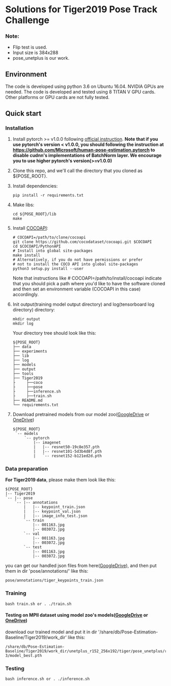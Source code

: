 # Solutions for Tiger2019 Pose Track Challenge

### Note:
- Flip test is used.
- Input size is 384x288
- pose_unetplus is our work.


## Environment
The code is developed using python 3.6 on Ubuntu 16.04. NVIDIA GPUs are needed. The code is developed and tested using 8 TITAN V GPU cards. Other platforms or GPU cards are not fully tested.

## Quick start
### Installation
1. Install pytorch >= v1.0.0 following [official instruction](https://pytorch.org/).
   **Note that if you use pytorch's version < v1.0.0, you should following the instruction at <https://github.com/Microsoft/human-pose-estimation.pytorch> to disable cudnn's implementations of BatchNorm layer. We encourage you to use higher pytorch's version(>=v1.0.0)**
2. Clone this repo, and we'll call the directory that you cloned as ${POSE_ROOT}.
3. Install dependencies:
   ```
   pip install -r requirements.txt
   ```
4. Make libs:
   ```
   cd ${POSE_ROOT}/lib
   make
   ```
5. Install [COCOAPI](https://github.com/cocodataset/cocoapi):
   ```
   # COCOAPI=/path/to/clone/cocoapi
   git clone https://github.com/cocodataset/cocoapi.git $COCOAPI
   cd $COCOAPI/PythonAPI
   # Install into global site-packages
   make install
   # Alternatively, if you do not have permissions or prefer
   # not to install the COCO API into global site-packages
   python3 setup.py install --user
   ```
   Note that instructions like # COCOAPI=/path/to/install/cocoapi indicate that you should pick a path where you'd like to have the software cloned and then set an environment variable (COCOAPI in this case) accordingly.
4. Init output(training model output directory) and log(tensorboard log directory) directory:

   ```
   mkdir output 
   mkdir log
   ```

   Your directory tree should look like this:

   ```
   ${POSE_ROOT}
   ├── data
   ├── experiments
   ├── lib
   ├── log
   ├── models
   ├── output
   ├── tools 
   ├── Tiger2019
   ├     ├──coco
   ├     ├──pose
   ├     ├──inference.sh
   ├     ├──train.sh
   ├── README.md
   └── requirements.txt
   ```

6. Download pretrained models from our model zoo([GoogleDrive](https://drive.google.com/drive/folders/1hOTihvbyIxsm5ygDpbUuJ7O_tzv4oXjC?usp=sharing) or [OneDrive](https://1drv.ms/f/s!AhIXJn_J-blW231MH2krnmLq5kkQ))
   ```
   ${POSE_ROOT}
    `-- models
        `-- pytorch
            |-- imagenet
            |   |-- resnet50-19c8e357.pth
            |   |-- resnet101-5d3b4d8f.pth
            |   `-- resnet152-b121ed2d.pth

   ```
   
### Data preparation
**For Tiger2019 data**, please make them look like this:
```
${POSE_ROOT}
|-- Tiger2019
`-- |-- pose
    `-- |-- annotations
        |   |-- keypoint_train.json
        |   |-- keypoint_val.json
        |   |-- image_info_test.json
        `-- train
            |-- 001163.jpg
            |-- 003072.jpg
        `-- val
            |-- 001163.jpg
            |-- 003072.jpg
        `-- test
            |-- 001163.jpg
            |-- 003072.jpg
```
you can get our handled json files from here([GoogleDrive](https://drive.google.com/drive/folders/1hOTihvbyIxsm5ygDpbUuJ7O_tzv4oXjC?usp=sharing)), and then put them in dir 'pose/annotations/' like this:
```
pose/annotations/tiger_keypoints_train.json
```

### Training
```
bash train.sh or . ./train.sh
```

#### Testing on MPII dataset using model zoo's models([GoogleDrive](https://drive.google.com/drive/folders/1hOTihvbyIxsm5ygDpbUuJ7O_tzv4oXjC?usp=sharing) or [OneDrive](https://1drv.ms/f/s!AhIXJn_J-blW231MH2krnmLq5kkQ))
download our trained model and put it in dir '/share/db/Pose-Estimation-Baseline/Tiger2019/work_dir' like this:
```
/share/db/Pose-Estimation-Baseline/Tiger2019/work_dir/unetplus_r152_256x192/tiger/pose_unetplus/res152_384x288_d256x3_adam_lr1e-3/model_best.pth
```
### Testing

```
bash inference.sh or . ./inference.sh
```





